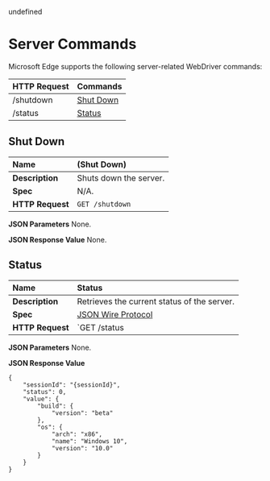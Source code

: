 undefined
# Server Commands
Microsoft Edge supports the following server-related WebDriver commands:

| HTTP Request | Commands |
| ------------ | -------- |
| /shutdown| [Shut Down](#shut-down)|
| /status| [Status](#status)|

## Shut Down

| **Name** | (Shut Down) |
| :------- | :---------- |
| **Description** | Shuts down the server. |
| **Spec** | N/A. |
| **HTTP Request** | `GET /shutdown` |

**JSON Parameters**
None.

**JSON Response Value**
None.

## Status

| **Name** | Status |
| :------- | :---------- |
| **Description** | Retrieves the current status of the server. |
| **Spec** | [JSON Wire Protocol](https://code.google.com/p/selenium/wiki/JsonWireProtocol#/status) |
| **HTTP Request** | `GET /status |

**JSON Parameters**
None.

**JSON Response Value**
```
{
    "sessionId": "{sessionId}",
    "status": 0,
    "value": {
        "build": {
            "version": "beta"
        },
        "os": {
            "arch": "x86",
            "name": "Windows 10",
            "version": "10.0"
        }
    }
}
```
